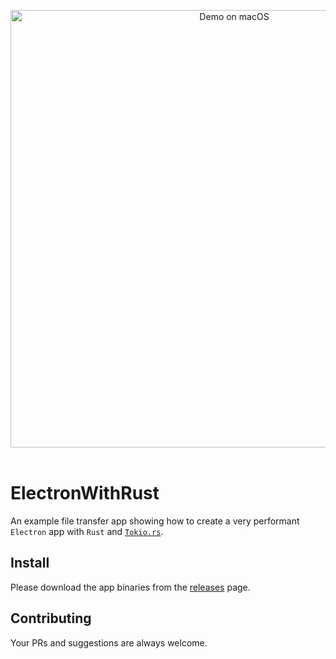 <p align="center">
  <img src="https://raw.githubusercontent.com/rousan/electron-with-rust/master/demo.png" alt="Demo on macOS" width="700">
    <br>
    <br>
</p>

# ElectronWithRust

An example file transfer app showing how to create a very performant `Electron` app with `Rust` and [`Tokio.rs`](https://tokio.rs/).

## Install

Please download the app binaries from the [releases](https://github.com/rousan/electron-with-rust/releases/tag/v1.0.0) page.

## Contributing

Your PRs and suggestions are always welcome.
